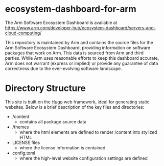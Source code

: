 # ecosystem-dashboard-for-arm
The Arm Software Ecosystem Dashboard is available at https://www.arm.com/developer-hub/ecosystem-dashboard/servers-and-cloud-computing/

This repository is maintained by Arm and contains the source files for the Arm Software Ecosystem Dashboard, providing information on software packages that work on Arm. 
This data is sourced from Arm and third parties. While Arm uses reasonable efforts to keep this dashboard accurate, Arm does not warrant (express or implied) or provide any guarantee of data correctness due to the ever-evolving software landscape.  


# Directory Structure

This site is built on the [Hugo](https://gohugo.io/) web framework, ideal for generating static websites. Below is a brief description of the key files and directories:

  * /content
    * contains all package source data
  * /themes
    * where the html elements are defined to render /content into stylized HTML
  * LICENSE files
    * where the license information is contained
  * config.toml
    * where the high-level website configuration settings are defined
